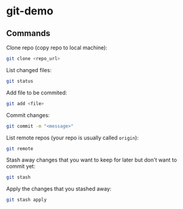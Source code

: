 # git-demo

## Commands

Clone repo (copy repo to local machine):

```bash
git clone <repo_url>
```

List changed files:

```bash
git status
```

Add file to be commited:

```bash
git add <file>
```

Commit changes:

```bash
git commit -m "<message>"
```

List remote repos (your repo is usually called `origin`):

```bash
git remote
```

Stash away changes that you want to keep for later but don't want to commit yet:

```bash
git stash
```

Apply the changes that you stashed away:

```bash
git stash apply
```
